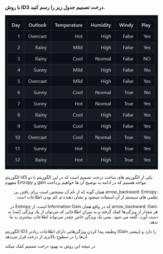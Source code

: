 ### با روش ID3 درخت تصمیم جدول زیر را رسم کنید.

<p align="center">
  <img src="./im1.PNG">
</p>

الگوریتم id3 یکی از الگوریتم های ساخت درخت تصمیم است که در این الگوریتم با دو مفهوم Entropy و gain مواجه هستیم که در ادامه به توضیح آن ها خواهیم پرداخت 

<p dir="rtl">
:arrow_backward: Entropy همان گونه که از نام آن مشخص است برای یافتن بی نظمی های سیستم از آن استفاده میشود و نشان دهنده ی کم بودن اطلاعات است
</p>

<p dir="rtl">
:arrow_backward: Gain که در واقع همان Information Gain است، از Entropy در هر مقدار از ویژگی‌ها کمک گرفته و به میزانِ اطلاعاتی که می‌توان از یک ویژگی (بُعد) به دست آورد، گفته می شود. یعنی یک ویژگیِ خاص چقدر می‌تواند اطلاعاتِ بیشتری به ما بدهد. 
</p> 

الگوریتم ID3 وظیفه پیدا کردنِ ویژگی‌هایی دارای اطلاعات زیادتر (Gain بیشتر) را دارد و آن‌ها را در سطوحِ بالاتری از درخت قرار می‌دهد.

 در نتیجه این روش به بهبود درخت تصمیم کمک میکند

